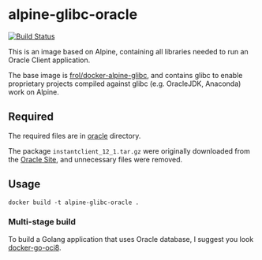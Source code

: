 # alpine-glibc-oracle

[![Build Status](https://travis-ci.org/jeanmorais/alpine-glibc-oracle.svg?branch=master)](https://travis-ci.org/jeanmorais/alpine-glibc-oracle)


This is an image based on Alpine, containing all libraries needed to run an Oracle Client application.

The base image is [frol/docker-alpine-glibc](https://github.com/frol/docker-alpine-glibc), and contains glibc to enable proprietary projects compiled against glibc (e.g. OracleJDK, Anaconda) work on Alpine.

## Required

The required files are in [oracle](/oracle) directory.

The package `instantclient_12_1.tar.gz` were originally downloaded from the [Oracle Site](https://www.oracle.com/technetwork/topics/linuxx86-64soft-092277.html), and unnecessary files were removed.

## Usage 

```
docker build -t alpine-glibc-oracle .
```

### Multi-stage build
To build a Golang application that uses Oracle database, I suggest you look [docker-go-oci8](https://github.com/jeanmorais/docker-go-oci8).
